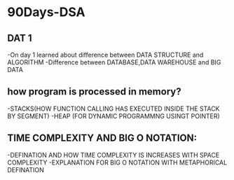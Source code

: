 # 90Days-DSA

DAT 1
-----
-On day 1 learned about difference between DATA STRUCTURE and ALGORITHM
-Difference between DATABASE,DATA WAREHOUSE and BIG DATA
  
  how program is processed in memory?
  -----------------------------------
  -STACKS(HOW FUNCTION CALLING HAS EXECUTED INSIDE THE STACK BY SEGMENT)
  -HEAP (FOR DYNAMIC PROGRAMMNG USINGT POINTER)
  
  TIME COMPLEXITY AND BIG O NOTATION:
  ----------------------------------
  -DEFINATION AND HOW TIME COMPLEXITY IS INCREASES WITH SPACE COMPLEXITY
  -EXPLANATION FOR BIG O NOTATION WITH METAPHORICAL DEFINATION
  
  
